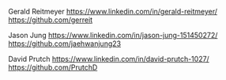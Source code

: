 Gerald Reitmeyer
   https://www.linkedin.com/in/gerald-reitmeyer/
   https://github.com/gerreit

Jason Jung
   https://www.linkedin.com/in/jason-jung-151450272/
   https://github.com/jaehwanjung23

David Prutch
    https://www.linkedin.com/in/david-prutch-1027/
    https://github.com/PrutchD